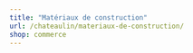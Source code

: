 ```yaml
---
title: "Matériaux de construction"
url: /chateaulin/materiaux-de-construction/
shop: commerce
---
```

